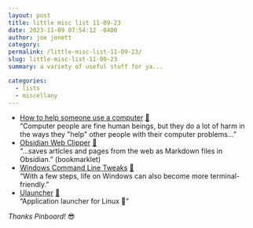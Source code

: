 ```yaml
---
layout: post
title: little misc list 11-09-23
date: 2023-11-09 07:54:12 -0400
author: joe jenett
category: 
permalink: /little-misc-list-11-09-23/
slug: little-misc-list-11-09-23
summary: a variety of useful stuff for ya...

categories:
  - lists
  - miscellany
---
```

<ul class="links">
	<li><a title="How to help someone use a computer" href="https://pages.gseis.ucla.edu/faculty/agre/how-to-help.html">How to help someone use a computer</a> <a href="https://pinboard.in/u:siebo">📌</a><br>“Computer people are fine human beings, but they do a lot of harm in the ways they "help" other people with their computer problems...”</li>
	<li><a title="Obsidian Web Clipper — Steph Ango" href="https://stephango.com/obsidian-web-clipper">Obsidian Web Clipper</a> <a href="https://pinboard.in/u:ijy">📌</a><br>“...saves articles and pages from the web as Markdown files in Obsidian.” (bookmarklet)</li>
	<li><a title="Windows Command Line Tweaks" href="https://a4z.gitlab.io/blog/2023/10/30/Windows-CommandLine-Tweaks.html">Windows Command Line Tweaks</a> <a href="https://pinboard.in/u:tdjones">📌</a><br>“With a few steps, life on Windows can also become more terminal-friendly.”</li>
	<li><a title="Ulauncher" href="https://ulauncher.io/">Ulauncher</a> <a href="https://pinboard.in/u:rsgranne">📌</a><br>“Application launcher for Linux 🐧”</li>
</ul>
<p><em>Thanks Pinboard!</em> 😎 </p>
<a style="display:none;" href="https://brid.gy/publish/mastodon"><small>(cross-posted to mastodon)</small></a>